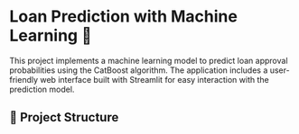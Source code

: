 # Loan Prediction with Machine Learning 🏦

This project implements a machine learning model to predict loan approval probabilities using the CatBoost algorithm. The application includes a user-friendly web interface built with Streamlit for easy interaction with the prediction model.

## 📁 Project Structure
